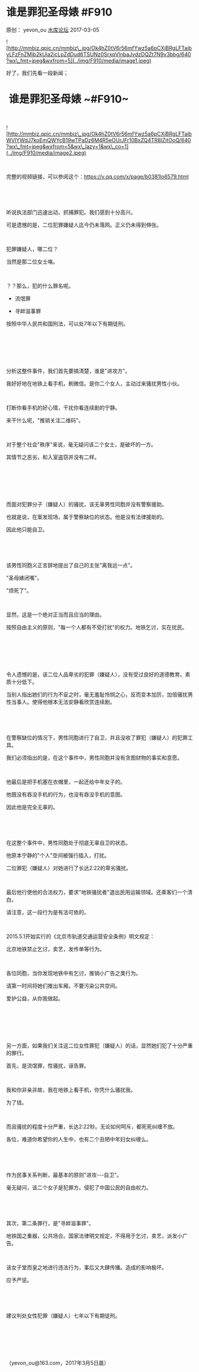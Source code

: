 # 谁是罪犯圣母婊 \#F910

原创： yevon\_ou [水库论坛](/) 2017-03-05

![http://mmbiz.qpic.cn/mmbiz\_jpg/Ok4hZ0tV6r56mfYwz5a6pCXjBRgLFTaibyLFzFnZMib2kUia2icLpZdDud6TSUNz0SrxqVlnbaJvdzDQZt7N9v3bbg/640?wx\_fmt=jpeg&wxfrom=5](../img/F910/media/image1.jpeg)


好了，我们先看一段新闻；

 谁是罪犯圣母婊 ~\#F910~
========================

 

![http://mmbiz.qpic.cn/mmbiz\_jpg/Ok4hZ0tV6r56mfYwz5a6pCXjBRgLFTaibWVlYWdJ7koEmQWYcB19wTPaDz6M4R5eOUrJFr10BxZQ4TR8lZjtOoQ/640?wx\_fmt=jpeg&wxfrom=5&wx\_lazy=1&wx\_co=1](../img/F910/media/image2.jpeg)


 

完整的视频链接，可以参阅这个：https://v.qq.com/x/page/b0381lo6579.html

 

 

听说执法部门迅速出动，抓捕罪犯。我们感到十分高兴。

可是遗憾的是，二位犯罪嫌疑人迄今仍未落网。正义仍未得到伸张。

 

犯罪嫌疑人，哪二位？

当然是那二位女士咯。

 

？？那么，犯的什么罪名呢。

-   流氓罪

-   寻衅滋事罪

按照中华人民共和国刑法，可以处7年以下有期徒刑。

 

 

 

分析这整件事件，我们首先要搞清楚，谁是"进攻方"。

我好好地在地铁上看手机，刷微信。是你二个女人，主动过来骚扰男性小伙。

 

打断你看手机的好心情，干扰你看连续剧的宁静。

来干什么呢，"推销关注二维码"。

 

对于整个社会"秩序"来说，毫无疑问该二个女士，是破坏的一方。

其情节之恶劣，和入室盗窃并没有二样。

 

 

 

而面对犯罪分子（嫌疑人）的骚扰，该无辜男性同胞并没有警察援助。

也就是说，在案发现场，属于警察缺位的状态。他是没有法律援助的。

因此他只能自卫。

 

 

该男性同胞义正言辞地提出了自己的主张"离我远一点"。

"圣母婊闭嘴"。

"烦死了"。

 

显然，这是一个绝对正当而且应当的理由。

按照自由主义的原则，"每一个人都有不受打扰"的权力。地铁乞讨，实在扰民。

 

 

 

令人遗憾的是，该二位人品卑劣的犯罪（嫌疑人），没有受过良好的道德教育。素质十分低下。

当别人指出她们的行为不妥之时，毫无羞耻怜悯之心，反而变本加厉，加倍骚扰男性当事人。使得他根本无法安静看欣赏连续剧。

 

 

在警察缺位的情况下，男性同胞进行了自卫，并且没收了罪犯（嫌疑人）的犯罪工具。

我们必须指出的是，在这个事件中，男性同胞并没有贪图财物的事实和意愿。

 

他最后是把手机塞在衣帽里，一起还给中年女子的。

他既没有吞没手机的行为，也没有吞没手机的意图。

因此他是完全无辜的。

 

 

在这整个事件中，男性同胞处于彻底无辜自卫的状态。

他原本宁静的"个人"空间被强行插入，打扰。

二位罪犯（嫌疑人）对她进行了长达2:22的卑劣骚扰。

 

最后他行使他的合法权力，要求"地铁骚扰者"退出民用运输领域。还乘客们一个清白。

请注意，这一段行为是有法可依的。

 

2015.5.1开始实行的《北京市轨道交通运营安全条例》明文规定：

北京地铁禁止乞讨，卖艺，发传单等行为。

 

各位同胞，当你发现地铁中有乞讨，推销小广告之类行为。

请第一时间将她们推出车厢，不要污染公共空间。

爱护公益，从你我做起。

 

 

 

另一方面，如果我们关注这二位女性罪犯（嫌疑人）的话，显然她们犯了十分严重的罪行。

首先，是流氓罪，性骚扰，诬告罪。

 

我和你非亲非故，我在地铁上看手机，你凭什么骚扰我。

为了钱。

 

而且骚扰的程度十分严重，长达2:22秒。无论如何呵斥，都死死纠缠不放。

各位，难道你希望你的人生中，也有二个丑陋中年妇女纠缠么。

 

 

作为民事关系判断，最基本的原则"进攻\-\--自卫"。

毫无疑问，该二个女子是犯罪方。侵犯了中国公民的自由权力。

 

 

其次，第二条罪行，是"寻衅滋事罪"。

地铁国之重器，公共场合。国家法律明文规定，不得用于乞讨，卖艺，派发小广告。

 

该女子堂而皇之地进行违法行为，事后又大肆传播。造成的影响极坏。

应予严惩。

 

 

建议判处女性犯罪（嫌疑人）七年以下有期徒刑。

 

 

 

（yevon\_ou\@163.com，2017年3月5日晨）
